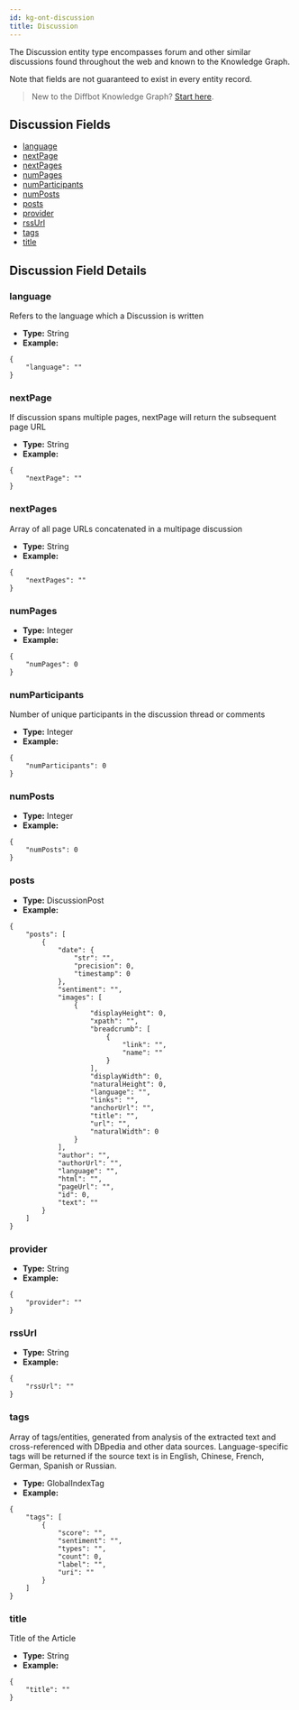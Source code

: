 ```yaml
---
id: kg-ont-discussion
title: Discussion
---
```


The Discussion entity type encompasses forum and other similar discussions found throughout the web and known to the Knowledge Graph. 

Note that fields are not guaranteed to exist in every entity record.

>New to the Diffbot Knowledge Graph? [Start here](dql-quickstart).

## Discussion Fields
* [language](#language) 
* [nextPage](#nextpage) 
* [nextPages](#nextpages) 
* [numPages](#numpages) 
* [numParticipants](#numparticipants) 
* [numPosts](#numposts) 
* [posts](#posts) 
* [provider](#provider) 
* [rssUrl](#rssurl) 
* [tags](#tags) 
* [title](#title) 

## Discussion Field Details

### language
  Refers to the language which a Discussion is written
* **Type:** String
* **Example:**
```
{
	"language": ""
}
```
### nextPage
  If discussion spans multiple pages, nextPage will return the subsequent page URL
* **Type:** String
* **Example:**
```
{
	"nextPage": ""
}
```
### nextPages
  Array of all page URLs concatenated in a multipage discussion
* **Type:** String
* **Example:**
```
{
	"nextPages": ""
}
```
### numPages
  
* **Type:** Integer
* **Example:**
```
{
	"numPages": 0
}
```
### numParticipants
  Number of unique participants in the discussion thread or comments
* **Type:** Integer
* **Example:**
```
{
	"numParticipants": 0
}
```
### numPosts
  
* **Type:** Integer
* **Example:**
```
{
	"numPosts": 0
}
```
### posts
  
* **Type:** DiscussionPost
* **Example:**
```
{
	"posts": [
		{
			"date": {
				"str": "",
				"precision": 0,
				"timestamp": 0
			},
			"sentiment": "",
			"images": [
				{
					"displayHeight": 0,
					"xpath": "",
					"breadcrumb": [
						{
							"link": "",
							"name": ""
						}
					],
					"displayWidth": 0,
					"naturalHeight": 0,
					"language": "",
					"links": "",
					"anchorUrl": "",
					"title": "",
					"url": "",
					"naturalWidth": 0
				}
			],
			"author": "",
			"authorUrl": "",
			"language": "",
			"html": "",
			"pageUrl": "",
			"id": 0,
			"text": ""
		}
	]
}
```
### provider
  
* **Type:** String
* **Example:**
```
{
	"provider": ""
}
```
### rssUrl
  
* **Type:** String
* **Example:**
```
{
	"rssUrl": ""
}
```
### tags
  Array of tags&#x2F;entities, generated from analysis of the extracted text and cross-referenced with DBpedia and other data sources. Language-specific tags will be returned if the source text is in English, Chinese, French, German, Spanish or Russian.
* **Type:** GlobalIndexTag
* **Example:**
```
{
	"tags": [
		{
			"score": "",
			"sentiment": "",
			"types": "",
			"count": 0,
			"label": "",
			"uri": ""
		}
	]
}
```
### title
  Title of the Article
* **Type:** String
* **Example:**
```
{
	"title": ""
}
```
